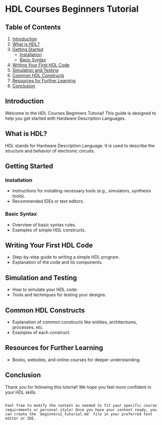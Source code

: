 # HDL Courses Beginners Tutorial

## Table of Contents
1. [Introduction](#introduction)
2. [What is HDL?](#what-is-hdl)
3. [Getting Started](#getting-started)
   - [Installation](#installation)
   - [Basic Syntax](#basic-syntax)
4. [Writing Your First HDL Code](#writing-your-first-hdl-code)
5. [Simulation and Testing](#simulation-and-testing)
6. [Common HDL Constructs](#common-hdl-constructs)
7. [Resources for Further Learning](#resources-for-further-learning)
8. [Conclusion](#conclusion)

## Introduction
Welcome to the HDL Courses Beginners Tutorial! This guide is designed to help you get started with Hardware Description Languages.

## What is HDL?
HDL stands for Hardware Description Language. It is used to describe the structure and behavior of electronic circuits.

## Getting Started

### Installation
- Instructions for installing necessary tools (e.g., simulators, synthesis tools).
- Recommended IDEs or text editors.

### Basic Syntax
- Overview of basic syntax rules.
- Examples of simple HDL constructs.

## Writing Your First HDL Code
- Step-by-step guide to writing a simple HDL program.
- Explanation of the code and its components.

## Simulation and Testing
- How to simulate your HDL code.
- Tools and techniques for testing your designs.

## Common HDL Constructs
- Explanation of common constructs like entities, architectures, processes, etc.
- Examples of each construct.

## Resources for Further Learning
- Books, websites, and online courses for deeper understanding.

## Conclusion
Thank you for following this tutorial! We hope you feel more confident in your HDL skills.
```

Feel free to modify the content as needed to fit your specific course requirements or personal style! Once you have your content ready, you can create the `beginners2_tutorial.md` file in your preferred text editor or IDE.